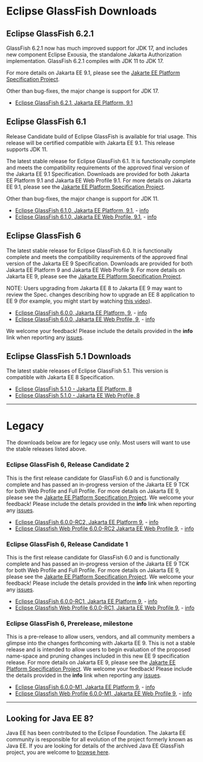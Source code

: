 # Eclipse GlassFish Downloads

## Eclipse GlassFish 6.2.1

GlassFish 6.2.1 now has much improved support for JDK 17, and includes new component Eclipse Exousia, the standalone Jakarta Authorization implementation. GlassFish 6.2.1 compiles with JDK 11 to JDK 17.

For more details on Jakarta EE 9.1, please see the [Jakarte EE Platform Specification Project](https://eclipse-ee4j.github.io/jakartaee-platform/).

Other than bug-fixes, the major change is support for JDK 17.


* [Eclipse GlassFish 6.2.1, Jakarta EE Platform, 9.1](https://github.com/eclipse-ee4j/glassfish/releases/download/6.2.1/glassfish-6.2.1.zip)

## Eclipse GlassFish 6.1

Release Candidate build of Eclipse GlassFish is available for trial usage. This release will be certified compatible with
Jakarta EE 9.1. This release supports JDK 11.

The latest stable release for Eclipse GlassFish 6.1. It is functionally complete and meets the compatibility requirements of the approved final version of the Jakarta EE 9.1 Specification. Downloads are provided for both Jakarta EE Platform 9.1 and Jakarta EE Web Profile 9.1.
For more details on Jakarta EE 9.1, please see the [Jakarte EE Platform Specification Project](https://eclipse-ee4j.github.io/jakartaee-platform/). 

Other than bug-fixes, the major change is support for JDK 11.


* [Eclipse GlassFish 6.1.0, Jakarta EE Platform, 9.1](https://download.eclipse.org/ee4j/glassfish/glassfish-6.1.0.zip), - [info](https://download.eclipse.org/ee4j/glassfish/glassfish-6.1.0.info)
* [Eclipse GlassFish 6.1.0, Jakarta EE Web Profile, 9.1](https://download.eclipse.org/ee4j/glassfish/web-6.1.0.zip), - [info](https://download.eclipse.org/ee4j/glassfish/web-6.1.0.info)

## Eclipse GlassFish 6

The latest stable release for Eclipse GlassFish 6.0. It is functionally complete and meets the compatibility requirements of the approved final version of the Jakarta EE 9 Specification. Downloads are provided for both Jakarta EE Platform 9 and Jakarta EE Web Profile 9.
For more details on Jakarta EE 9, please see the [Jakarte EE Platform Specification Project](https://eclipse-ee4j.github.io/jakartaee-platform/). 

NOTE: Users upgrading from Jakarta EE 8 to Jakarta EE 9 may want to review the Spec. changes describing how to upgrade an EE 8 application to EE 9 (for example, you might start by watching [this video](https://youtu.be/3ClvncBrKJw?t=405)).

* [Eclipse GlassFish 6.0.0, Jakarta EE Platform, 9](https://download.eclipse.org/ee4j/glassfish/glassfish-6.0.0.zip), - [info](https://download.eclipse.org/ee4j/glassfish/glassfish-6.0.0.info)
* [Eclipse GlassFish 6.0.0, Jakarta EE Web Profile, 9](https://download.eclipse.org/ee4j/glassfish/web-6.0.0.zip), - [info](https://download.eclipse.org/ee4j/glassfish/web-6.0.0.info)

We welcome your feedback! Please include the details provided in the **info** link when reporting any [issues](https://github.com/eclipse-ee4j/glassfish/issues).


## Eclipse GlassFish 5.1 Downloads

The latest stable releases of Eclipse GlassFish 5.1. This version is compatible with Jakarta EE 8 Specification.

* [Eclipse GlassFish 5.1.0 - Jakarta EE Platform, 8](https://www.eclipse.org/downloads/download.php?file=/glassfish/glassfish-5.1.0.zip)
* [Eclipse GlassFish 5.1.0 - Jakarta EE Web Profile, 8](https://www.eclipse.org/downloads/download.php?file=/glassfish/web-5.1.0.zip)

----

# Legacy

The downloads below are for legacy use only. Most users will want to use the stable releases listed above.

### Eclipse GlassFish 6, Release Candidate 2

This is the first release candidate for GlassFish 6.0 and is functionally complete and has passed an in-progress version of the Jakarta EE 9 TCK for both Web Profile and Full Profile.
For more details on Jakarta EE 9, please see the [Jakarte EE Platform Specification Project](https://eclipse-ee4j.github.io/jakartaee-platform/). We welcome your feedback! Please include the details provided in the **info** link when reporting any [issues](https://github.com/eclipse-ee4j/glassfish/issues).

* [Eclipse GlassFish 6.0.0-RC2, Jakarta EE Platform 9](https://download.eclipse.org/ee4j/glassfish/glassfish-6.0.0-RC2.zip), - [info](https://download.eclipse.org/ee4j/glassfish/glassfish-6.0.0-RC2.info)
* [Eclipse Glassfish Web Profile 6.0.0-RC2 Jakarta EE Web Profile 9](https://download.eclipse.org/ee4j/glassfish/web-6.0.0-RC2.zip), - [info](https://download.eclipse.org/ee4j/glassfish/web-6.0.0-RC2.info)


### Eclipse GlassFish 6, Release Candidate 1

This is the first release candidate for GlassFish 6.0 and is functionally complete and has passed an in-progress version of the Jakarta EE 9 TCK for both Web Profile and Full Profile.
For more details on Jakarta EE 9, please see the [Jakarte EE Platform Specification Project](https://eclipse-ee4j.github.io/jakartaee-platform/). We welcome your feedback! Please include the details provided in the **info** link when reporting any [issues](https://github.com/eclipse-ee4j/glassfish/issues).

* [Eclipse GlassFish 6.0.0-RC1, Jakarta EE Platform 9](https://download.eclipse.org/ee4j/glassfish/glassfish-6.0.0-RC1.zip), - [info](https://download.eclipse.org/ee4j/glassfish/glassfish-6.0.0-RC1.info)
* [Eclipse Glassfish Web Profile 6.0.0-RC1, Jakarta EE Web Profile 9](https://download.eclipse.org/ee4j/glassfish/web-6.0.0-RC1.zip), - [info](https://download.eclipse.org/ee4j/glassfish/web-6.0.0-RC1.info)

### Eclipse GlassFish 6, Prerelease, milestone

This is a pre-release to allow users, vendors, and all community members a glimpse into the changes forthcoming with Jakarta EE 9. This is not a stable release and is intended to allow users to begin evaluation of the proposed name-space and pruning changes included in this new EE 9 specification release. For more details on Jakarta EE 9, please see the [Jakarte EE Platform Specification Project](https://eclipse-ee4j.github.io/jakartaee-platform/). We welcome your feedback! Please include the details provided in the **info** link when reporting any [issues](https://github.com/eclipse-ee4j/glassfish/issues).

* [Eclipse GlassFish 6.0.0-M1, Jakarta EE Platform 9](http://download.eclipse.org/ee4j/glassfish/glassfish-6.0.0-M1.zip), - [info](http://download.eclipse.org/ee4j/glassfish/glassfish-6.0.0-M1.info)
* [Eclipse Glassfish Web Profile 6.0.0-M1, Jakarta EE Web Profile 9](http://download.eclipse.org/ee4j/glassfish/web-6.0.0-M1.zip), - [info](http://download.eclipse.org/ee4j/glassfish/web-6.0.0-M1.info)

----

## Looking for Java EE 8?

Java EE has been contributed to the Eclipse Foundation.
The Jakarta EE community is responsible for all evolution of the
project formerly known as Java EE.
If you are looking for details of the archived Java EE GlassFish project, you are welcome to
[browse here](https://javaee.github.io/glassfish). 
